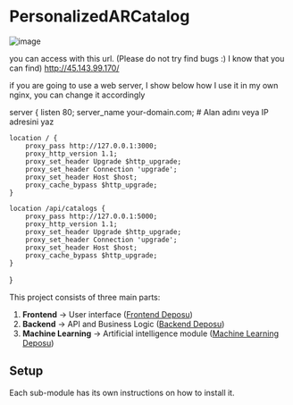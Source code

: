 # PersonalizedARCatalog

![image](https://github.com/user-attachments/assets/a1064176-f9e6-4dee-acd8-c82c13b28a9b)



you can access with this url. (Please do not try find bugs :) I know that you can find)
http://45.143.99.170/

if you are going to use a web server, I show below how I use it in my own nginx, you can change it accordingly

server {
    listen 80;
    server_name your-domain.com; # Alan adını veya IP adresini yaz

    location / {
        proxy_pass http://127.0.0.1:3000; 
        proxy_http_version 1.1;
        proxy_set_header Upgrade $http_upgrade;
        proxy_set_header Connection 'upgrade';
        proxy_set_header Host $host;
        proxy_cache_bypass $http_upgrade;
    }

    location /api/catalogs {
        proxy_pass http://127.0.0.1:5000; 
        proxy_http_version 1.1;
        proxy_set_header Upgrade $http_upgrade;
        proxy_set_header Connection 'upgrade';
        proxy_set_header Host $host;
        proxy_cache_bypass $http_upgrade;
    }
}


This project consists of three main parts:

1. **Frontend** → User interface ([Frontend Deposu](https://github.com/Berkayft/MoreThanYouSeeF))
2. **Backend** → API and Business Logic ([Backend Deposu](https://github.com/Berkayft/MoreThanYouSeeB))
3. **Machine Learning** → Artificial intelligence module ([Machine Learning Deposu](https://github.com/Berkayft/flaskImageRetrivial))


## Setup
Each sub-module has its own instructions on how to install it.
